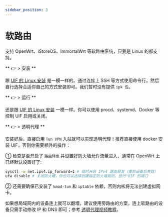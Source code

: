 ```yaml
---
sidebar_position: 3
---
```


# 软路由

支持 OpenWrt、iStoreOS、ImmortalWrt 等软路由系统，只要是 Linux 的都支持。

** 👉️ > 安装 **

跟 [UIF 的 Linux 安装](./linux.md) 是一模一样的。通过连接上 SSH 等方式使用命令行，然后自行选择合适你自己的方式安装即可。我们暂时没有提供 `ipk 包`。

** 👉️ > 运行 **

还是跟 [UIF 的 Linux 安装](./linux.md) 一模一样。你可以使用 procd、systemd、Docker 等控制 UIF 启用或关闭。

** 👉️ > 透明代理 **

安装好后，直接启用 `Tun VPN` 入站就可以实现透明代理！推荐直接使用 docker 安装 UIF，否则你需要额外的操作：

① 检查是否开启了 `路由转发` 并设置好防火墙允许流量进入，通常在 OpenWrt 上已经默认设置好了:

```bash
sysctl -w net.ipv4.ip_forward=1 # 临时开启 IPv4 路由转发（重启设备后失效）
ufw disable # 关闭防火墙，你也可以选择创建指定防火墙规则，放行 UIF 的端口
```

② 还需要确保已安装了 `kmod-tun` 和 `iptable` 依赖，否则内核将无法创建虚拟网卡。

如果想局域网内的设备连上就可以翻墙，建议使用旁路由的方案，连上软路由的设备只需手动修改 IP 和 DNS 即可；参考 [透明代理视频教程](../inbound/tun.md)。
